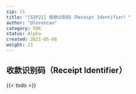```yaml
---
sip: 21
title: "[SIP21] 收款识别码（Receipt Identifier）"
author: "@lerencao"
category: SDK
status: Alpha
created: 2021-05-06
weight: 21
---
```


## 收款识别码（Receipt Identifier）


<!--more-->

{{< todo >}}